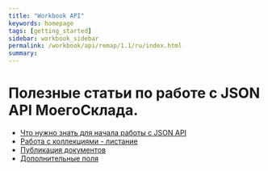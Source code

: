 ```yaml
---
title: "Workbook API"
keywords: homepage
tags: [getting_started]
sidebar: workbook_sidebar
permalink: /workbook/api/remap/1.1/ru/index.html
summary:
---
```


# Полезные статьи по работе с JSON API МоегоСклада.

* [Что нужно знать для начала работы с JSON API](/workbook/api/remap/1.1/ru/first_steps.html)
* [Работа с коллекциями - листание](/workbook/api/remap/1.1/ru/paging.html)
* [Публикация документов](/workbook/api/remap/1.1/ru/publication.html)
* [Дополнительные поля](/workbook/api/remap/1.1/ru/attributes.html)